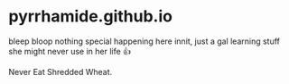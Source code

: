 # pyrrhamide.github.io

bleep bloop nothing special happening here innit, just a gal learning stuff she might never use in her life :+1:

Never Eat Shredded Wheat.
